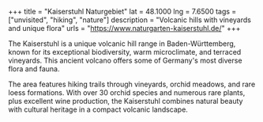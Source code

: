 +++
title = "Kaiserstuhl Naturgebiet"
lat = 48.1000
lng = 7.6500
tags = ["unvisited", "hiking", "nature"]
description = "Volcanic hills with vineyards and unique flora"
urls = "https://www.naturgarten-kaiserstuhl.de/"
+++

The Kaiserstuhl is a unique volcanic hill range in Baden-Württemberg, known for its exceptional biodiversity, warm microclimate, and terraced vineyards. This ancient volcano offers some of Germany's most diverse flora and fauna.

The area features hiking trails through vineyards, orchid meadows, and rare loess formations. With over 30 orchid species and numerous rare plants, plus excellent wine production, the Kaiserstuhl combines natural beauty with cultural heritage in a compact volcanic landscape.